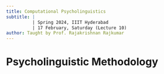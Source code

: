 ```yaml
---
title: Computational Psycholinguistics
subtitle: |
          | Spring 2024, IIIT Hyderabad
          | 17 February, Saturday (Lecture 10)
author: Taught by Prof. Rajakrishnan Rajkumar
---
```


# Psycholinguistic Methodology
